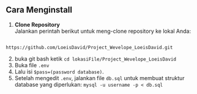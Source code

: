 ## Cara Menginstall

1. **Clone Repository**  
   Jalankan perintah berikut untuk meng-clone repository ke lokal Anda:
   ```bash
`https://github.com/LoeisDavid/Project_Wevelope_LoeisDavid.git`

2. buka git bash ketik `cd lokasiFile/Project_Wevelope_LoeisDavid`
3. Buka file `.env`
4. Lalu isi `$pass=(password database)`. 
5. Setelah mengedit `.env`, jalankan file `db.sql` untuk membuat struktur database yang diperlukan:
`mysql -u username -p < db.sql`
